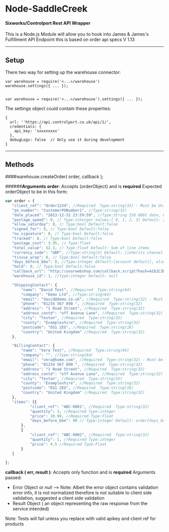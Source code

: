 Node-SaddleCreek
===================
#### Sixworks/Controlport Rest API Wrapper
This is a Node.js Module will allow you to hook into James & James's Fulfillment API Endpoint this is based on order api specs V 1.13 

----------

Setup
-------

There two way for setting up the warehouse connector:
    
    var warehouse = require('<...>/warehouse')
    warehouse.settings({ ... });


    var warehouse = require('<...>/warehouse').settings({ ... });


The settings object could contain these properties:

    { 
      url: ''https://api.controlport.co.uk/api/1/',
      credentials: {
        api_key: 'xxxxxxxxx'
      },
      debugLogs: false  // Only use it during development 
    }


----------


Methods
-------

####warehouse.createOrder( order, callback );

######**Arguments**
**order**: 
 Accepts {orderObject} and is **required**
 Expected orderObject to be in this form:
 
 ```javascript
var order = {
    "client_ref": "Order1234", //Required  Type:string(32) - Must be Unique
    "po_number": "CustomerPONumber1", //Type:string(32)
    "date_placed": "2013-12-31 23:59:59", //Type:String ISO 8601 date, GMT (+0:00) Default: NOW 
    "postage_speed": 0, // Type:interger Values:[ 0, 1, 2, 3] Default: 2
    "allow_saturday": 0, // Type:bool Default:false
    "signed_for": 0, // Type:bool Default:false
    "no_signature": 0, // Type:bool Default:false
    "tracked": 0, // Type:bool Default:false
    "postage_cost": 3.95, // Type:float
    "total_value": 52.3, // Type:float Default: Sum of line items
    "currency_code": "GBP", //Type:string(3) Default: [inherits channel or account default] Valid: alpha-3 ISO 4217 currency code	
    "tissue_wrap": 0, // Type:bool Default:false
    "days_before_bbe": 0, //Type:integer Default:[account default], else 0
    "hold": 0, // Type:bool Default:false
    "callback_url": "http://yourwebshop.com/callback.script?hash=A1b2C3D4", //Type:string(200) - Must be valid url
    "warehouse_id": 1, //Type:integer Default: null

    "ShippingContact": {
        "name": "David Test", //Required  Type:string(64)
        "company": "Demo Ltd", //Type:string(64)
        "email": "david@demo.co.uk", //Required  Type:string(32) - Must be a vaild email
        "phone": "01234 567 890	", //Required  Type:string(32)
        "address": "1 Road Street", //Required  Type:string(32)
        "address_contd": "off Avenue Lane", //Required  Type:string(32)
        "city": "Teston", //Required  Type:string(32)
        "county": "Exampleshire", //Required  Type:string(32)
        "postcode": "EG1 2EG", //Required  Type:string(16)
        "country": "United Kingdom" //Required  Type:string(32)
    },

    "BillingContact": {
        "name": "Vera Test", //Required  Type:string(64)
        "company": "", //Type:string(64)
        "email": "vera@home.com", //Required  Type:string(32) - Must be a vaild email
        "phone": "01234 567 890	", //Required  Type:string(32)
        "address": "1 Road Street", //Required  Type:string(32)
        "address_contd": "off Avenue Lane", //Required  Type:string(32)
        "city": "Teston", //Required  Type:string(32)
        "county": "Exampleshire", //Required  Type:string(32)
        "postcode": "EG1 2EG", //Required  Type:string(16)
        "country": "United Kingdom" //Required  Type:string(32)
    },
    "items": [{
            "client_ref": "ABC-0001", //Required  Type:string(32)
            "quantity": 3, //Required Type:integer
            "price": 10.99, //Required Type:Float
            "days_before_bbe": 90 // Type:integer Default: order[days_before_bbe]
        },
        {
            "client_ref": "ABC-0002", //Required  Type:string(32)
            "quantity": 1, //Required Type:integer
            "price": 4.5 //Required Type:Float
        }
    ]

};
```
 
**callback ( err, result )**: 
 Accepts only function and is **required**
 Arguments passed: 
 - Error Object or *null* --> Note: Albeit the error object contains validation error info, it is not normalized therefore is not suitable to client side validation, suggested a client side validation
 - Result Object ( an object representing the raw response from the service intended) 
 
 
 
 
 Note: Tests will fail unless you replace with valid apikey and client ref for products